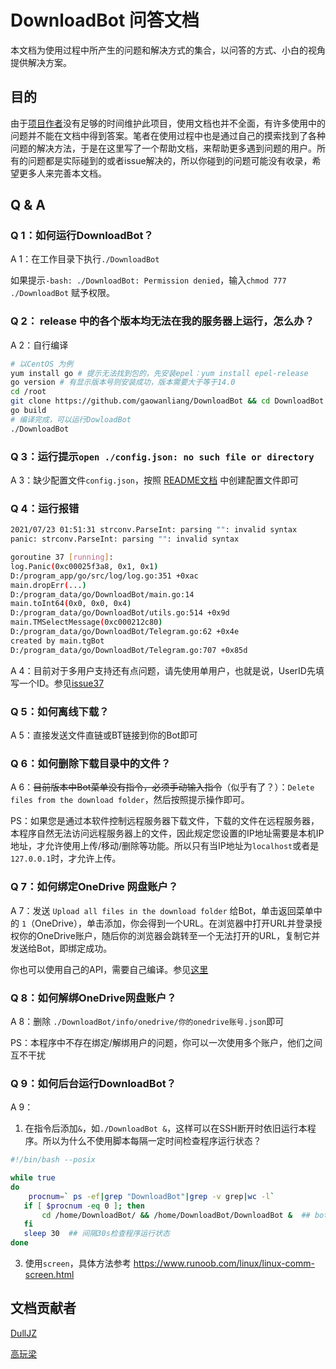 # DownloadBot 问答文档
本文档为使用过程中所产生的问题和解决方式的集合，以问答的方式、小白的视角提供解决方案。
## 目的
由于[项目作者](https://github.com/gaowanliang)没有足够的时间维护此项目，使用文档也并不全面，有许多使用中的问题并不能在文档中得到答案。笔者在使用过程中也是通过自己的摸索找到了各种问题的解决方法，于是在这里写了一个帮助文档，来帮助更多遇到问题的用户。所有的问题都是实际碰到的或者issue解决的，所以你碰到的问题可能没有收录，希望更多人来完善本文档。
## Q & A

### Q 1：如何运行DownloadBot？

A 1：在工作目录下执行`./DownloadBot`

如果提示`-bash: ./DownloadBot: Permission denied`，输入`chmod 777 ./DownloadBot` 赋予权限。

### Q 2： release 中的各个版本均无法在我的服务器上运行，怎么办？
A 2：自行编译

```bash
# 以CentOS 为例
yum install go # 提示无法找到包的，先安装epel：yum install epel-release
go version # 有显示版本号则安装成功，版本需要大于等于14.0
cd /root
git clone https://github.com/gaowanliang/DownloadBot && cd DownloadBot
go build
# 编译完成，可以运行DowloadBot
./DownloadBot
```

### Q 3：运行提示`open ./config.json: no such file or directory`

A 3：缺少配置文件`config.json`，按照 [README文档](https://github.com/gaowanliang/DownloadBot/blob/main/docs/README_zh-CN.md#%E9%85%8D%E7%BD%AE%E6%96%87%E4%BB%B6%E7%A4%BA%E4%BE%8B) 中创建配置文件即可

### Q 4：运行报错

```bash
2021/07/23 01:51:31 strconv.ParseInt: parsing "": invalid syntax
panic: strconv.ParseInt: parsing "": invalid syntax

goroutine 37 [running]:
log.Panic(0xc00025f3a8, 0x1, 0x1)
D:/program_app/go/src/log/log.go:351 +0xac
main.dropErr(...)
D:/program_data/go/DownloadBot/main.go:14
main.toInt64(0x0, 0x0, 0x4)
D:/program_data/go/DownloadBot/utils.go:514 +0x9d
main.TMSelectMessage(0xc000212c80)
D:/program_data/go/DownloadBot/Telegram.go:62 +0x4e
created by main.tgBot
D:/program_data/go/DownloadBot/Telegram.go:707 +0x85d
```

A 4：目前对于多用户支持还有点问题，请先使用单用户，也就是说，UserID先填写一个ID。参见[issue37](https://github.com/gaowanliang/DownloadBot/issues/37)

### Q 5：如何离线下载？

A 5：直接发送文件直链或BT链接到你的Bot即可

### Q 6：如何删除下载目录中的文件？

A 6：~~目前版本中Bot菜单没有指令，必须手动输入指令~~（似乎有了？）：`Delete files from the download folder`，然后按照提示操作即可。

PS：如果您是通过本软件控制远程服务器下载文件，下载的文件在远程服务器，本程序自然无法访问远程服务器上的文件，因此规定您设置的IP地址需要是本机IP地址，才允许使用上传/移动/删除等功能。所以只有当IP地址为`localhost`或者是`127.0.0.1`时，才允许上传。

### Q 7：如何绑定OneDrive 网盘账户？

A 7：发送 `Upload all files in the download folder` 给Bot，单击返回菜单中的 `1`（OneDrive），单击添加，你会得到一个URL。在浏览器中打开URL并登录授权你的OneDrive账户，随后你的浏览器会跳转至一个无法打开的URL，复制它并发送给Bot，即绑定成功。

你也可以使用自己的API，需要自己编译。参见[这里](https://github.com/gaowanliang/DownloadBot/issues/30#issuecomment-888344140)

### Q 8：如何解绑OneDrive网盘账户？

 A 8：删除 `./DownloadBot/info/onedrive/你的onedrive账号.json`即可

PS：本程序中不存在绑定/解绑用户的问题，你可以一次使用多个账户，他们之间互不干扰

### Q 9：如何后台运行DownloadBot？

A 9：
1. 在指令后添加`&`，如`./DownloadBot &`，这样可以在SSH断开时依旧运行本程序。所以为什么不使用脚本每隔一定时间检查程序运行状态？
```bash
#!/bin/bash --posix 

while true  
do   
    procnum=` ps -ef|grep "DownloadBot"|grep -v grep|wc -l`  
   if [ $procnum -eq 0 ]; then  
       cd /home/DownloadBot/ && /home/DownloadBot/DownloadBot &  ## bot所在的目录，由于bot读取配置文件的路径是./config.json，故前面的cd操作不能省略
   fi  
   sleep 30  ## 间隔30s检查程序运行状态
done
```
3. 使用`screen`，具体方法参考 https://www.runoob.com/linux/linux-comm-screen.html

## 文档贡献者

[DullJZ](https://github.com/DullJZ)

[高玩梁](https://github.com/gaowanliang)
